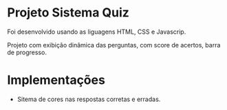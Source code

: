 # Projeto Sistema Quiz

Foi desenvolvido usando as liguagens 
HTML, CSS e Javascrip.

Projeto com exibição dinâmica das perguntas, com score de acertos, barra
de progresso.

# Implementações

* Sitema de cores nas respostas corretas e erradas.


